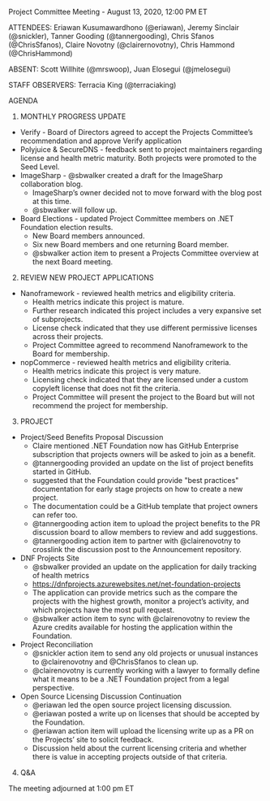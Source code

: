 Project Committee Meeting - August 13, 2020, 12:00 PM ET

ATTENDEES: Eriawan Kusumawardhono (@eriawan), Jeremy Sinclair (@snickler), Tanner Gooding (@tannergooding), Chris Sfanos (@ChrisSfanos), Claire Novotny (@clairernovotny), Chris Hammond (@ChrisHammond)

ABSENT: Scott Willhite (@mrswoop), Juan Elosegui (@jmelosegui)

STAFF OBSERVERS: Terracia King (@terraciaking)

AGENDA

1. MONTHLY PROGRESS UPDATE

- Verify - Board of Directors agreed to accept the Projects Committee’s recommendation and approve Verify application
- Polyjuice & SecureDNS - feedback sent to project maintainers regarding license and health metric maturity. Both projects were promoted to the Seed Level. 
- ImageSharp - @sbwalker created a draft for the ImageSharp collaboration blog. 
  - ImageSharp’s owner decided not to move forward with the blog post at this time. 
  - @sbwalker will follow up. 
- Board Elections - updated Project Committee members on .NET Foundation election results. 
  - New Board members announced. 
  - Six new Board members and one returning Board member.
  - @sbwalker action item to present a Projects Committee overview at the next Board meeting.

2. REVIEW NEW PROJECT APPLICATIONS	

- Nanoframework - reviewed health metrics and eligibility criteria. 
  - Health metrics indicate this project is mature. 
  - Further research indicated this project includes a very expansive set of subprojects. 
  - License check indicated that they use different permissive licenses across their projects. 
  - Project Committee agreed to recommend Nanoframework to the Board for membership.
- nopCommerce - reviewed health metrics and eligibility criteria. 
  - Health metrics indicate this project is very mature. 
  - Licensing check indicated that they are licensed under a custom copyleft license that does not fit the criteria. 
  - Project Committee will present the project to the Board but will not recommend the project for membership.

3. PROJECT

- Project/Seed Benefits Proposal Discussion 
  - Claire mentioned .NET Foundation now has GitHub Enterprise subscription that projects owners will be asked to join as a benefit.
  - @tannergooding provided an update on the list of project benefits started in GitHub. 
  - suggested that the Foundation could provide "best practices" documentation for early stage projects on how to create a new project. 
  - The documentation could be a GitHub template that project owners can refer too. 
  - @tannergooding action item to upload the project benefits to the PR discussion board to allow members to review and add suggestions. 
  - @tannergooding action item to partner with @clairenovotny to crosslink the discussion post to the Announcement repository. 
- DNF Projects Site 
  - @sbwalker provided an update on the application for daily tracking of health metrics 
  - https://dnfprojects.azurewebsites.net/net-foundation-projects
  - The application can provide metrics such as the compare the projects with the highest growth, monitor a project’s activity, and which projects have the most pull request.
  - @sbwalker action item to sync with @clairenovotny to review the Azure credits available for hosting the application within the Foundation.
- Project Reconciliation  
  - @snickler action item to send any old projects or unusual instances to @clairenovotny and @ChrisSfanos to clean up. 
  - @clairenovotny is currently working with a lawyer to formally define what it means to be a .NET Foundation project from a legal perspective. 
- Open Source Licensing Discussion Continuation 
  - @eriawan led the open source project licensing discussion.
  - @eriawan posted a write up on licenses that should be accepted by the Foundation. 
  - @eriawan action item will upload the licensing write up as a PR on the Projects’ site to solicit feedback. 
  - Discussion held about the current licensing criteria and whether there is value in accepting projects outside of that criteria.

4. Q&A

The meeting adjourned at 1:00 pm ET